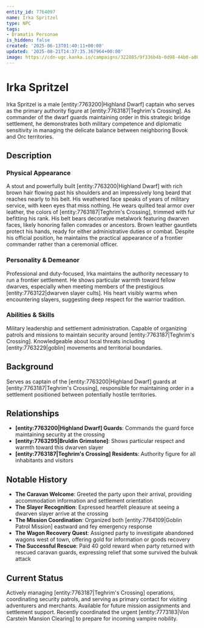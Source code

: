 ```yaml
---
entity_id: 7764097
name: Irka Spritzel
type: NPC
tags:
- Dramatis Personae
is_hidden: false
created: '2025-06-13T01:40:11+00:00'
updated: '2025-08-21T14:37:35.367964+00:00'
image: https://cdn-ugc.kanka.io/campaigns/322885/9f336b4b-0d98-44b0-a807-a7adf686e48b.jpg
---
```


# Irka Spritzel

Irka Spritzel is a male [entity:7763200|Highland Dwarf] captain who serves as the primary authority figure at [entity:7763187|Teghrim's Crossing]. As commander of the dwarf guards maintaining order in this strategic bridge settlement, he demonstrates both military competence and diplomatic sensitivity in managing the delicate balance between neighboring Bovok and Orc territories.

## Description

### Physical Appearance

A stout and powerfully built [entity:7763200|Highland Dwarf] with rich brown hair flowing past his shoulders and an impressively long beard that reaches nearly to his belt. His weathered face speaks of years of military service, with keen eyes that miss nothing. He wears quilted teal armor over leather, the colors of [entity:7763187|Teghrim's Crossing], trimmed with fur befitting his rank. His belt bears decorative metalwork featuring dwarven faces, likely honoring fallen comrades or ancestors. Brown leather gauntlets protect his hands, ready for either administrative duties or combat. Despite his official position, he maintains the practical appearance of a frontier commander rather than a ceremonial officer.

### Personality & Demeanor

Professional and duty-focused, Irka maintains the authority necessary to run a frontier settlement. He shows particular warmth toward fellow dwarves, especially when meeting members of the prestigious [entity:7763122|dwarven slayer cults]. His heart visibly warms when encountering slayers, suggesting deep respect for the warrior tradition.

### Abilities & Skills

Military leadership and settlement administration. Capable of organizing patrols and missions to maintain security around [entity:7763187|Teghrim's Crossing]. Knowledgeable about local threats including [entity:7763229|goblin] movements and territorial boundaries.

## Background

Serves as captain of the [entity:7763200|Highland Dwarf] guards at [entity:7763187|Teghrim's Crossing], responsible for maintaining order in a settlement positioned between potentially hostile territories.

## Relationships

- **[entity:7763200|Highland Dwarf] Guards**: Commands the guard force maintaining security at the crossing
- **[entity:7763295|Bruldin Grimstone]**: Shows particular respect and warmth toward this dwarven slayer
- **[entity:7763187|Teghrim's Crossing] Residents**: Authority figure for all inhabitants and visitors

## Notable History

- **The Caravan Welcome**: Greeted the party upon their arrival, providing accommodation information and settlement orientation
- **The Slayer Recognition**: Expressed heartfelt pleasure at seeing a dwarven slayer arrive at the crossing
- **The Mission Coordination**: Organized both [entity:7764109|Goblin Patrol Mission] eastward and fey emergency response
- **The Wagon Recovery Quest**: Assigned party to investigate abandoned wagons west of town, offering gold for information or goods recovery
- **The Successful Rescue**: Paid 40 gold reward when party returned with rescued caravan guards, expressing relief that some survived the bulvak attack

## Current Status

Actively managing [entity:7763187|Teghrim's Crossing] operations, coordinating security patrols, and serving as primary contact for visiting adventurers and merchants. Available for future mission assignments and settlement support. Recently coordinated the urgent [entity:7773183|Von Carstein Mansion Clearing] to prepare for incoming vampire nobility.